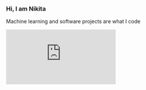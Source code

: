 ### Hi, I am Nikita

Machine learning and software projects are what I code

![Сurriculum vitae](https://github.com/avdosev/curriculum_vitae/releases/latest/download/resume.pdf)
